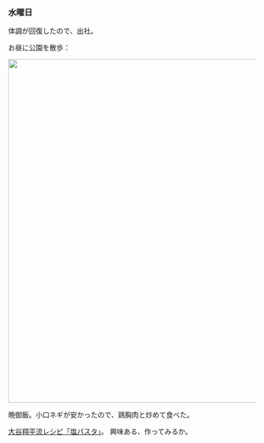 ### 水曜日

体調が回復したので、出社。

お昼に公園を散歩：

<img src="https://i.imgur.com/NvVWamw.jpeg" width="700">

晩御飯。小口ネギが安かったので、鶏胸肉と炒めて食べた。

[大谷翔平流レシピ「塩パスタ」](https://sirabee.com/2023/04/07/20163054749/)。
興味ある、作ってみるか。